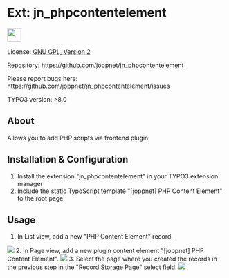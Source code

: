 # Ext: jn_phpcontentelement

<img src="//www.joppnet.de/typo3conf/ext/jn_phpcontentelement/ext_icon.png" width="32" height="32" />

License: [GNU GPL, Version 2](https://www.gnu.org/licenses/gpl-2.0.html)

Repository: https://github.com/joppnet/jn_phpcontentelement

Please report bugs here: https://github.com/joppnet/jn_phpcontentelement/issues

TYPO3 version: >8.0

## About
Allows you to add PHP scripts via frontend plugin.

## Installation & Configuration

1. Install the extension "jn_phpcontentelement" in your TYPO3 extension manager
2. Include the static TypoScript template "[joppnet] PHP Content Element" to the root page
     
## Usage

1. In List view, add a new "PHP Content Element" record.
<img src="//www.joppnet.de/typo3conf/ext/jn_phpcontentelement/Resources/Public/Manual/manual-record.png" />
2. In Page view, add a new plugin content element "[joppnet] PHP Content Element".
<img src="//www.joppnet.de/typo3conf/ext/jn_phpcontentelement/Resources/Public/Manual/manual-ce.png" />
3. Select the page where you created the records in the previous step in the "Record Storage Page" select field.
<img src="//www.joppnet.de/typo3conf/ext/jn_phpcontentelement/Resources/Public/Manual/manual-record-storage.png" />
